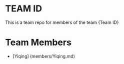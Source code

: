 # TEAM ID
This is a team repo for members of the team {Team ID}

# Team Members

* [Yiqing] (members/Yiqing.md)
